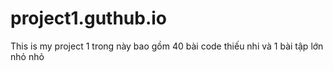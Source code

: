 # project1.guthub.io
This is my project 1
trong này bao gồm 40 bài code thiếu nhi và 1 bài tập lớn nhỏ nhỏ

